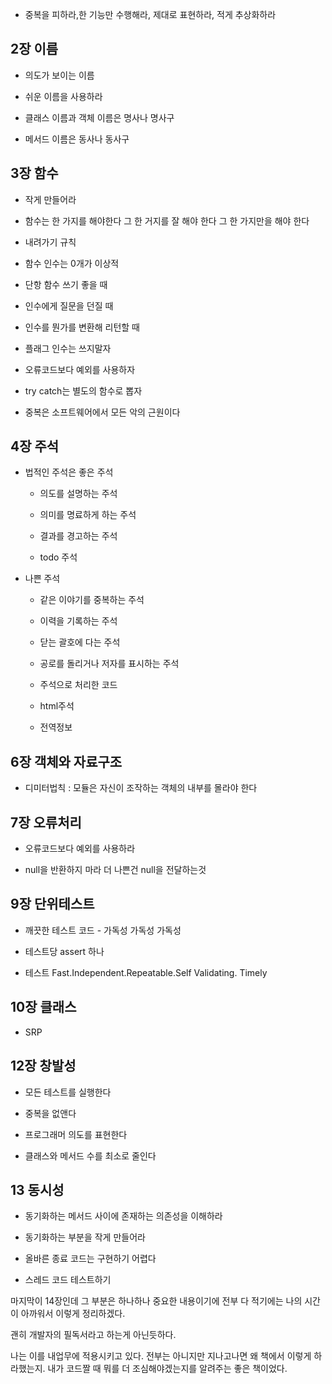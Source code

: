 - 중복을 피하라,한 기능만 수행해라, 제대로 표현하라, 적게 추상화하라 


## 2장 이름

- 의도가 보이는 이름

- 쉬운 이름을 사용하라

- 클래스 이름과 객체 이름은 명사나 명사구

- 메서드 이름은 동사나 동사구 

## 3장 함수

- 작게 만들어라

- 함수는 한 가지를 해야한다 그 한 거지를 잘 해야 한다 그 한 가지만을 해야 한다

- 내려가기 규칙

- 함수 인수는 0개가 이상적

- 단항 함수 쓰기 좋을 때

- 인수에게 질문을 던질 때

- 인수를 뭔가를 변환해 리턴할 때

- 플래그 인수는  쓰지말자

- 오류코드보다 예외를 사용하자

- try catch는 별도의 함수로 뽑자

- 중복은 소프트웨어에서 모든 악의 근원이다 

## 4장 주석

- 법적인 주석은 좋은 주석

    - 의도를 설명하는 주석

    - 의미를 명료하게 하는 주석

    - 결과를 경고하는 주석

    - todo 주석

- 나쁜 주석

  - 같은 이야기를 중복하는 주석

  - 이력을 기록하는 주석

  - 닫는 괄호에 다는 주석

  - 공로를 돌리거나 저자를 표시하는 주석

  - 주석으로 처리한 코드

  - html주석

  - 전역정보 

## 6장 객체와 자료구조

- 디미터법칙 : 모듈은 자신이 조작하는 객체의 내부를 몰라야 한다 

## 7장 오류처리

- 오류코드보다 예외를 사용하라

- null을 반환하지 마라 더 나쁜건 null을 전달하는것

## 9장 단위테스트

- 깨끗한 테스트 코드 - 가독성 가독성 가독성

- 테스트당 assert 하나

- 테스트 Fast.Independent.Repeatable.Self Validating. Timely 


## 10장 클래스

- SRP

## 12장 창발성

- 모든 테스트를 실행한다

- 중복을 없앤다

- 프로그래머 의도를 표현한다

- 클래스와 메서드 수를 최소로 줄인다 


## 13 동시성

- 동기화하는 메서드 사이에 존재하는 의존성을 이해하라

- 동기화하는 부분을 작게 만들어라

- 올바른 종료 코드는 구현하기 어렵다

- 스레드 코드 테스트하기

마지막이 14장인데 그 부분은 하나하나 중요한 내용이기에 전부 다 적기에는 나의 시간이 아까워서 이렇게 정리하겠다.

괜히 개발자의 필독서라고 하는게 아닌듯하다.

나는 이를 내업무에 적용시키고 있다. 전부는 아니지만 지나고나면 왜 책에서 이렇게 하라했는지. 내가 코드짤 때 뭐를 더 조심해야겠는지를 알려주는 좋은 책이었다.
